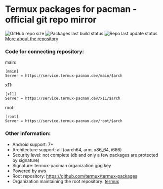 # Termux packages for pacman - official git repo mirror
![GitHub repo size](https://img.shields.io/github/repo-size/termux-pacman/termux-packages)
![Packages last build status](https://github.com/termux-pacman/termux-packages/workflows/Packages/badge.svg)
![Repo last update status](https://github.com/termux-pacman/termux-packages/workflows/Update%20repo/badge.svg)  
[More about the repository](https://github.com/termux/termux-packages/blob/master/README.md)

### Code for connecting repository:
main:
```
[main]
Server = https://service.termux-pacman.dev/main/$arch
```
x11:
```
[x11]
Server = https://service.termux-pacman.dev/x11/$arch
```
root:
```
[root]
Server = https://service.termux-pacman.dev/root/$arch
```

### Other information:
 - Android support: 7+
 - Architecture support: all (aarch64, arm, x86_64, i686)
 - Security level: not complete (db and only a few packages are protected by signature)
 - Signature: termux-pacman organization gpg key
 - Powered by aws
 - Root repository: https://github.com/termux/termux-packages
 - Organization maintaining the root repository: [termux](https://github.com/termux)
